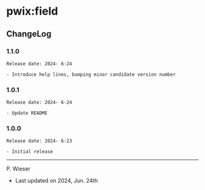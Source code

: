 # pwix:field

## ChangeLog

### 1.1.0

    Release date: 2024- 6-24

    - Introduce help lines, bumping minor candidate version number

### 1.0.1

    Release date: 2024- 6-24

    - Update README

### 1.0.0

    Release date: 2024- 6-23

    - Initial release

---
P. Wieser
- Last updated on 2024, Jun. 24th
